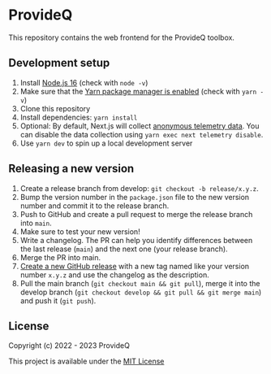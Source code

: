 # ProvideQ
This repository contains the web frontend for the ProvideQ toolbox. 

## Development setup
1. Install [Node.js 16](https://nodejs.org/) (check with `node -v`)
2. Make sure that the [Yarn package manager is enabled](https://yarnpkg.com/getting-started/install) (check with `yarn -v`)
3. Clone this repository
4. Install dependencies: `yarn install`
5. Optional:
   By default, Next.js will collect
   [anonymous telemetry data](https://nextjs.org/telemetry).
   You can disable the data collection using `yarn exec next telemetry disable`.
5. Use `yarn dev` to spin up a local development server

## Releasing a new version
1. Create a release branch from develop: `git checkout -b release/x.y.z`.
2. Bump the version number in the `package.json` file to the new version number
   and commit it to the release branch.
3. Push to GitHub and create a pull request to merge the release branch into
   `main`.
4. Make sure to test your new version!
5. Write a changelog.
   The PR can help you identify differences between the last release (`main`)
   and the next one (your release branch).
6. Merge the PR into main.
7. [Create a new GitHub release](https://github.com/ProvideQ/toolbox-web/releases/new) with a new tag named like your
   version number `x.y.z` and use the changelog as the description.
9. Pull the main branch (`git checkout main && git pull`), merge it into the
   develop branch (`git checkout develop && git pull && git merge main`) and
   push it (`git push`).

## License
Copyright (c) 2022 - 2023 ProvideQ

This project is available under the [MIT License](./LICENSE)

